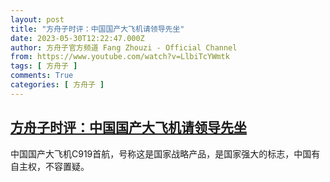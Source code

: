 ```yaml
---
layout: post
title: "方舟子时评：中国国产大飞机请领导先坐"
date: 2023-05-30T12:22:47.000Z
author: 方舟子官方频道 Fang Zhouzi - Official Channel
from: https://www.youtube.com/watch?v=LlbiTcYWmtk
tags: [ 方舟子 ]
comments: True
categories: [ 方舟子 ]
---
```

<!--1685449367000-->
[方舟子时评：中国国产大飞机请领导先坐](https://www.youtube.com/watch?v=LlbiTcYWmtk)
------

<div>
中国国产大飞机C919首航，号称这是国家战略产品，是国家强大的标志，中国有自主权，不容置疑。
</div>
